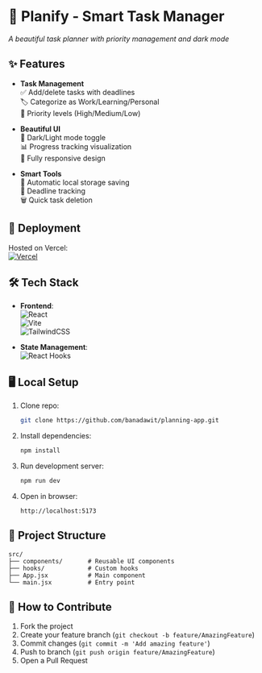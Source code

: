 # 📝 Planify - Smart Task Manager


*A beautiful task planner with priority management and dark mode*

## ✨ Features

- **Task Management**  
  ✅ Add/delete tasks with deadlines  
  🏷️ Categorize as Work/Learning/Personal  
  🚦 Priority levels (High/Medium/Low)  

- **Beautiful UI**  
  🌙 Dark/Light mode toggle  
  📊 Progress tracking visualization  
  📱 Fully responsive design  

- **Smart Tools**  
  🔄 Automatic local storage saving  
  📅 Deadline tracking  
  🗑️ Quick task deletion  

## 🚀 Deployment

Hosted on Vercel:  
[![Vercel](https://img.shields.io/badge/Vercel-Deployed-black?style=flat&logo=vercel)](https://planning-app-bana-dawits-projects.vercel.app/)

## 🛠️ Tech Stack

- **Frontend**:  
  ![React](https://img.shields.io/badge/React-18-blue?logo=react)  
  ![Vite](https://img.shields.io/badge/Vite-4.x-yellow?logo=vite)  
  ![TailwindCSS](https://img.shields.io/badge/TailwindCSS-3.x-06B6D4?logo=tailwind-css)  

- **State Management**:  
  ![React Hooks](https://img.shields.io/badge/React_Hooks-Custom-brightgreen)

## 🖥️ Local Setup

1. Clone repo:
   ```bash
   git clone https://github.com/banadawit/planning-app.git
   ```

2. Install dependencies:
   ```bash
   npm install
   ```

3. Run development server:
   ```bash
   npm run dev
   ```

4. Open in browser:
   ```
   http://localhost:5173
   ```

## 📂 Project Structure

```
src/
├── components/       # Reusable UI components
├── hooks/            # Custom hooks
├── App.jsx           # Main component
└── main.jsx          # Entry point
```

## 🤝 How to Contribute

1. Fork the project  
2. Create your feature branch (`git checkout -b feature/AmazingFeature`)  
3. Commit changes (`git commit -m 'Add amazing feature'`)  
4. Push to branch (`git push origin feature/AmazingFeature`)  
5. Open a Pull Request  

